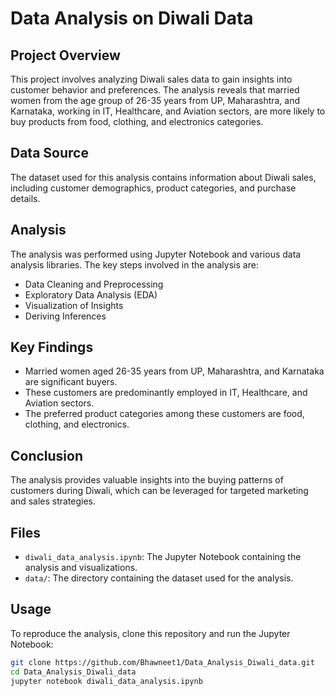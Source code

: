 # Data Analysis on Diwali Data

## Project Overview
This project involves analyzing Diwali sales data to gain insights into customer behavior and preferences. The analysis reveals that married women from the age group of 26-35 years from UP, Maharashtra, and Karnataka, working in IT, Healthcare, and Aviation sectors, are more likely to buy products from food, clothing, and electronics categories.

## Data Source
The dataset used for this analysis contains information about Diwali sales, including customer demographics, product categories, and purchase details.

## Analysis
The analysis was performed using Jupyter Notebook and various data analysis libraries. The key steps involved in the analysis are:
- Data Cleaning and Preprocessing
- Exploratory Data Analysis (EDA)
- Visualization of Insights
- Deriving Inferences

## Key Findings
- Married women aged 26-35 years from UP, Maharashtra, and Karnataka are significant buyers.
- These customers are predominantly employed in IT, Healthcare, and Aviation sectors.
- The preferred product categories among these customers are food, clothing, and electronics.

## Conclusion
The analysis provides valuable insights into the buying patterns of customers during Diwali, which can be leveraged for targeted marketing and sales strategies.

## Files
- `diwali_data_analysis.ipynb`: The Jupyter Notebook containing the analysis and visualizations.
- `data/`: The directory containing the dataset used for the analysis.

## Usage
To reproduce the analysis, clone this repository and run the Jupyter Notebook:

```bash
git clone https://github.com/Bhawneet1/Data_Analysis_Diwali_data.git
cd Data_Analysis_Diwali_data
jupyter notebook diwali_data_analysis.ipynb
```
